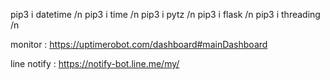pip3 i datetime /n
pip3 i time /n
pip3 i pytz /n
pip3 i flask /n
pip3 i threading /n

monitor : 
https://uptimerobot.com/dashboard#mainDashboard

line notify :
https://notify-bot.line.me/my/

